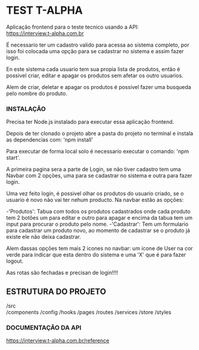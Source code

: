 # TEST T-ALPHA

Aplicação frontend para o teste tecnico usando a API:  
https://interview.t-alpha.com.br

É necessario ter um cadastro valido para acessa ao sistema completo, por isso foi colocada uma opção para se cadastrar no sistema e assim fazer login.

En este sistema cada usuario tem sua propia lista de produtos, então é possivel criar, editar e apagar os produtos sem afetar os outro usuarios.

Alem de criar, deletar e apagar os produtos é possivel fazer uma busqueda pelo nombre do produto.

### INSTALAÇÃO

Precisa ter Node.js instalado para executar essa aplicação frontend.

Depois de ter clonado o projeto abre a pasta do projeto no terminal e instala as dependencias com:
'npm install'

Para executar de forma local solo é necessario executar o comando: 'npm start'.

A primeira pagina sera a parte de Login, se não tiver cadastro tem uma Navbar com 2 opções, uma para
se cadastrar no sistema e outra para fazer login.

Uma vez feito login, é possivel olhar os produtos do usuario criado, se o usuario é novo não vai ter
nehum producto. Na navbar estão as opções:

-'Produtos': Tabua com todos os produtos cadastrados onde cada produto tem 2 botões um para editar e outro para apagar e encima da tabua tem um input para procurar o produto pelo nome. 
-'Cadastrar': Tem um formulario para cadastrar um produto novo, ao momento de cadastrar se o produto já existe ele não deixa cadastrar.

Alem dassas opções tem mais 2 icones no navbar: um icone de User na cor verde para indicar que esta dentro do sistema e uma 'X' que é para fazer logout.

Aas rotas são fechadas e precisan de login!!!!

## ESTRUTURA DO PROJETO

/src  
  /components
  /config
  /hooks 
  /pages
  /routes
  /services
  /store 
  /styles 

### DOCUMENTAÇÃO DA API

https://interview.t-alpha.com.br/reference
